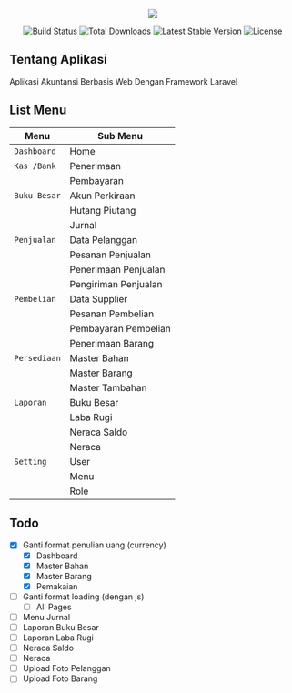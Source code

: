<p align="center"><img src="https://laravel.com/assets/img/components/logo-laravel.svg"></p>

<p align="center">
<a href="https://travis-ci.org/laravel/framework"><img src="https://travis-ci.org/laravel/framework.svg" alt="Build Status"></a>
<a href="https://packagist.org/packages/laravel/framework"><img src="https://poser.pugx.org/laravel/framework/d/total.svg" alt="Total Downloads"></a>
<a href="https://packagist.org/packages/laravel/framework"><img src="https://poser.pugx.org/laravel/framework/v/stable.svg" alt="Latest Stable Version"></a>
<a href="https://packagist.org/packages/laravel/framework"><img src="https://poser.pugx.org/laravel/framework/license.svg" alt="License"></a>
</p>

<!-- ## About Laravel

Laravel is a web application framework with expressive, elegant syntax. We believe development must be an enjoyable and creative experience to be truly fulfilling. Laravel attempts to take the pain out of development by easing common tasks used in the majority of web projects, such as:

- [Simple, fast routing engine](https://laravel.com/docs/routing).
- [Powerful dependency injection container](https://laravel.com/docs/container).
- Multiple back-ends for [session](https://laravel.com/docs/session) and [cache](https://laravel.com/docs/cache) storage.
- Expressive, intuitive [database ORM](https://laravel.com/docs/eloquent).
- Database agnostic [schema migrations](https://laravel.com/docs/migrations).
- [Robust background job processing](https://laravel.com/docs/queues).
- [Real-time event broadcasting](https://laravel.com/docs/broadcasting).

Laravel is accessible, yet powerful, providing tools needed for large, robust applications.

## Learning Laravel

Laravel has the most extensive and thorough [documentation](https://laravel.com/docs) and video tutorial library of any modern web application framework, making it a breeze to get started learning the framework.

If you're not in the mood to read, [Laracasts](https://laracasts.com) contains over 1100 video tutorials on a range of topics including Laravel, modern PHP, unit testing, JavaScript, and more. Boost the skill level of yourself and your entire team by digging into our comprehensive video library.

## Laravel Sponsors

We would like to extend our thanks to the following sponsors for helping fund on-going Laravel development. If you are interested in becoming a sponsor, please visit the Laravel [Patreon page](https://patreon.com/taylorotwell):

- **[Vehikl](https://vehikl.com/)**
- **[Tighten Co.](https://tighten.co)**
- **[British Software Development](https://www.britishsoftware.co)**
- [Fragrantica](https://www.fragrantica.com)
- [SOFTonSOFA](https://softonsofa.com/)
- [User10](https://user10.com)
- [Soumettre.fr](https://soumettre.fr/)
- [CodeBrisk](https://codebrisk.com)
- [1Forge](https://1forge.com)
- [TECPRESSO](https://tecpresso.co.jp/)
- [Pulse Storm](http://www.pulsestorm.net/)
- [Runtime Converter](http://runtimeconverter.com/)
- [WebL'Agence](https://weblagence.com/)

## Contributing

Thank you for considering contributing to the Laravel framework! The contribution guide can be found in the [Laravel documentation](https://laravel.com/docs/contributions).

## Security Vulnerabilities

If you discover a security vulnerability within Laravel, please send an e-mail to Taylor Otwell via [taylor@laravel.com](mailto:taylor@laravel.com). All security vulnerabilities will be promptly addressed.

## License

The Laravel framework is open-sourced software licensed under the [MIT license](https://opensource.org/licenses/MIT). -->

## Tentang Aplikasi

Aplikasi Akuntansi Berbasis Web Dengan Framework Laravel

## List Menu
| Menu | Sub Menu |
| --- | --- |
| `Dashboard` | Home |
| `Kas /Bank` | Penerimaan |
|  | Pembayaran |
| `Buku Besar` | Akun Perkiraan |
|  | Hutang Piutang |
|  | Jurnal |
| `Penjualan` | Data Pelanggan |
|  | Pesanan Penjualan |
|  | Penerimaan Penjualan |
|  | Pengiriman Penjualan |
| `Pembelian` | Data Supplier |
|  | Pesanan Pembelian |
|  | Pembayaran Pembelian |
|  | Penerimaan Barang |
| `Persediaan` | Master Bahan |
|  | Master Barang |
|  | Master Tambahan |
| `Laporan` | Buku Besar |
|  | Laba Rugi |
|  | Neraca Saldo |
|  | Neraca |
| `Setting` | User |
|  | Menu |
|  | Role |

## Todo
- [x] Ganti format penulian uang (currency)
    - [x] Dashboard
    - [x] Master Bahan
    - [x] Master Barang
    - [x] Pemakaian
- [ ] Ganti format loading (dengan js)
    - [ ] All Pages
- [ ] Menu Jurnal
- [ ] Laporan Buku Besar
- [ ] Laporan Laba Rugi
- [ ] Neraca Saldo
- [ ] Neraca
- [ ] Upload Foto Pelanggan
- [ ] Upload Foto Barang